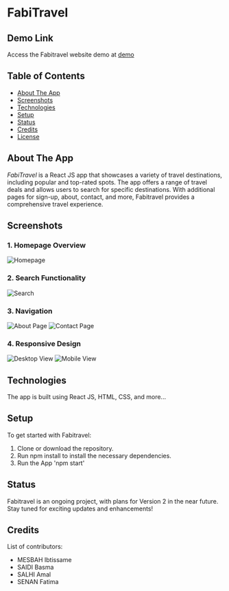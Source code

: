 # FabiTravel

## Demo Link
Access the Fabitravel website demo at [demo](screenshots/demo.mp4)

## Table of Contents
- [About The App](#about-the-app)
- [Screenshots](#screenshots)
- [Technologies](#technologies)
- [Setup](#setup)
- [Status](#status)
- [Credits](#credits)
- [License](#license)


## About The App
*FabiTravel* is a React JS app that showcases a variety of travel destinations, including popular and top-rated spots. 
The app offers a range of travel deals and allows users to search for specific destinations. With additional pages for sign-up, about, contact, and more, Fabitravel provides a comprehensive travel experience.


## Screenshots

### 1. Homepage Overview
![Homepage](screenshots/homepage.png)

### 2. Search Functionality
![Search](screenshots/search.png)

### 3. Navigation
![About Page](screenshots/about.png)
![Contact Page](screenshots/contact.png)

### 4. Responsive Design
![Desktop View](screenshots/desktop-view.png)
![Mobile View](screenshots/mobile-view.png)


## Technologies
The app is built using React JS, HTML, CSS, and more...


## Setup
To get started with Fabitravel:
1. Clone or download the repository.
2. Run npm install to install the necessary dependencies.
3. Run the App 'npm start'


## Status
Fabitravel is an ongoing project, with plans for Version 2 in the near future. Stay tuned for exciting updates and enhancements!

## Credits
List of contributors:
- MESBAH Ibtissame
- SAIDI Basma
- SALHI Amal
- SENAN Fatima
